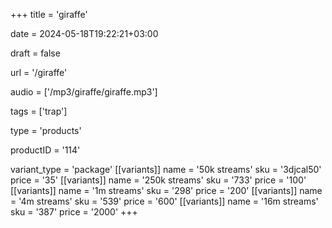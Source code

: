 +++
title = 'giraffe'

date = 2024-05-18T19:22:21+03:00

draft = false

url = '/giraffe'

audio = ['/mp3/giraffe/giraffe.mp3']

tags = ['trap']

type = 'products'

productID = '114'

variant_type = 'package'
[[variants]]
name = '50k streams'
sku = '3djcal50'
price = '35'
[[variants]]
name = '250k streams'
sku = '733'
price = '100'
[[variants]]
name = '1m streams'
sku = '298'
price = '200'
[[variants]]
name = '4m streams'
sku = '539'
price = '600'
[[variants]]
name = '16m streams'
sku = '387'
price = '2000'
+++
